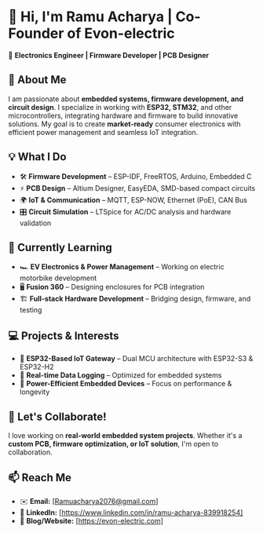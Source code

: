# 👋 Hi, I'm Ramu Acharya | Co-Founder of Evon-electric

🔧 **Electronics Engineer | Firmware Developer | PCB Designer**  

## 🚀 About Me  
I am passionate about **embedded systems, firmware development, and circuit design**. I specialize in working with **ESP32, STM32**, and other microcontrollers, integrating hardware and firmware to build innovative solutions. My goal is to create **market-ready** consumer electronics with efficient power management and seamless IoT integration.  

## 💡 What I Do  
- 🛠 **Firmware Development** – ESP-IDF, FreeRTOS, Arduino, Embedded C  
- ⚡ **PCB Design** – Altium Designer, EasyEDA, SMD-based compact circuits  
- 🌍 **IoT & Communication** – MQTT, ESP-NOW, Ethernet (PoE), CAN Bus  
- 🎛 **Circuit Simulation** – LTSpice for AC/DC analysis and hardware validation  

## 📖 Currently Learning  
- 🏎 **EV Electronics & Power Management** – Working on electric motorbike development  
- 🖥 **Fusion 360** – Designing enclosures for PCB integration  
- 🏗 **Full-stack Hardware Development** – Bridging design, firmware, and testing  

## 💻 Projects & Interests  
- 🔌 **ESP32-Based IoT Gateway** – Dual MCU architecture with ESP32-S3 & ESP32-H2  
- 🚀 **Real-time Data Logging** – Optimized for embedded systems  
- 🔋 **Power-Efficient Embedded Devices** – Focus on performance & longevity  

## 🤝 Let's Collaborate!  
I love working on **real-world embedded system projects**. Whether it's a **custom PCB, firmware optimization, or IoT solution**, I'm open to collaboration.  

## 📫 Reach Me  
- ✉️ **Email:** [Ramuacharya2076@gmail.com]  
- 💼 **LinkedIn:** [https://www.linkedin.com/in/ramu-acharya-839918254]  
- 📝 **Blog/Website:** [https://evon-electric.com]  
